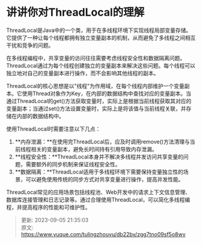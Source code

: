 # 讲讲你对ThreadLocal的理解

ThreadLocal是Java中的一个类，用于在多线程环境下实现线程局部变量存储。它提供了一种让每个线程都拥有独立变量副本的机制，从而避免了多线程之间相互干扰和竞争的问题。

在多线程编程中，共享变量的访问往往需要考虑线程安全性和数据隔离问题。ThreadLocal通过为每个线程创建独立的变量副本来解决这些问题。每个线程可以独立地对自己的变量副本进行操作，而不会影响其他线程的副本。

ThreadLocal的核心思想是以"线程"为作用域，在每个线程内部维护一个变量副本。它使用Thread对象作为Key，在内部的数据结构中查找对应的变量副本。当通过ThreadLocal的get()方法获取变量时，实际上是根据当前线程获取其对应的变量副本；当通过set()方法设置变量时，实际上是将该值与当前线程关联，并存储在内部的数据结构中。

使用ThreadLocal时需要注意以下几点：

1. **内存泄漏：**在使用完ThreadLocal后，应及时调用remove()方法清理与当前线程相关的变量副本，避免长时间持有引用导致内存泄漏。
2. **线程安全性：**ThreadLocal本身并不解决多线程并发访问共享变量的问题，需要额外的同步机制来保证线程安全性。
3. **数据隔离：**ThreadLocal适用于多线程环境下需要保持变量独立性的场景，可以避免使用传统的同步方式对共享变量进行操作，提高并发性能。

ThreadLocal常见的应用场景包括线程池、Web开发中的请求上下文信息管理、数据库连接管理和日志记录等。通过合理使用ThreadLocal，可以简化多线程编程，并提高程序的性能和可维护性。



> 更新: 2023-09-05 21:35:03  
> 原文: <https://www.yuque.com/tulingzhouyu/db22bv/zgg7tno09sf5o8wv>